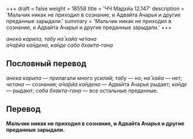+++
draft = false
weight = 18558
title = 'ЧЧ Мадхйа 12.147'
description = 'Мальчик никак не приходил в сознание, и Адвайта Ачарья и другие преданные зарыдали.'
summary = 'Мальчик никак не приходил в сознание, и Адвайта Ачарья и другие преданные зарыдали.'
+++

_анека карила, табу на̄ хайа четана  
а̄ча̄рйа ка̄ндена, ка̄нде саба бхакта-ган̣а_

## Пословный перевод

_анека_ _карила_ — прилагали много усилий; _табу_ — но; _на̄_ _хайа_ — нет; _четана_ — сознания; _а̄ча̄рйа_ _ка̄ндена_ — Адвайта Ачарья рыдает; _ка̄нде_ — рыдают; _саба_ _бхакта_\-_ган̣а_ — все остальные преданные.

## Перевод

**Мальчик никак не приходил в сознание, и Адвайта Ачарья и другие преданные зарыдали.**
